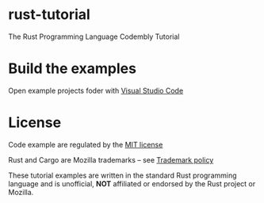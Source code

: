 # rust-tutorial
The Rust Programming Language Codembly Tutorial 

# Build the examples
Open example projects foder with [Visual Studio Code](https://code.visualstudio.com/)

# License
Code example are regulated by the [MIT license](https://github.com/codembly/rust-tutorial/blob/master/LICENSE)

Rust and Cargo are Mozilla trademarks – see [Trademark policy](https://www.rust-lang.org/policies/media-guide)

These tutorial examples are written in the standard Rust programming language and is unofficial, **NOT** affiliated or endorsed by the Rust project or Mozilla.
